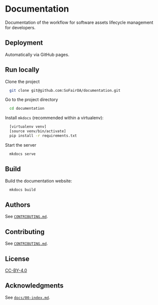 # Documentation

Documentation of the workflow for software assets lifecycle management for developers.

## Deployment

Automatically via GitHub pages.

## Run locally

Clone the project

```bash
  git clone git@github.com:SoFairOA/documentation.git
```

Go to the project directory

```bash
  cd documentation
```

Install `mkdocs` (recommended within a virtualenv):

```bash
  [virtualenv venv]
  [source venv/bin/activate]
  pip install -r requirements.txt
```

Start the server

```bash
  mkdocs serve
```

## Build

Build the documentation website:

```bash
  mkdocs build
```

## Authors

See [`CONTRIBUTING.md`](CONTRIBUTING.md#authors).

## Contributing

See [`CONTRIBUTING.md`](CONTRIBUTING.md).

## License

[CC-BY-4.0](LICENSE.txt)

## Acknowledgments

See [`docs/00-index.md`](docs/00-index.md).
